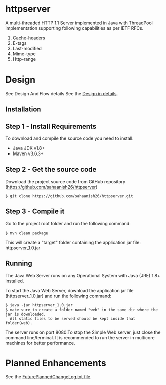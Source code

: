 # httpserver
A  multi-threaded HTTP 1.1 Server implemented in Java with ThreadPool implementation supporting following capabilities
as per IETF RFCs.
1. Cache-headers 
2. E-tags
3. Last-modified 
4. Mime-type
5. Http-range

# Design
See Design And Flow details
See the [Design in details](Design.md).

## Installation
Step 1 - Install Requirements
-----------------------------
To download and compile the source code you need to install: 
- Java JDK v1.8+
- Maven v3.6.3+

Step 2 - Get the source code
----------------------------
Download the project source code from GitHub repository (https://github.com/sahaanish26/httpserver) 

    $ git clone https://github.com/sahaanish26/httpserver.git
Step 3 - Compile it
--------------------
Go to the project root folder and run the following command:

    $ mvn clean package

This will create a "target" folder containing the application jar file: httpserver_1.0.jar  

## Running


The Java Web Server runs on any Operational System with Java (JRE) 1.8+ installed.

To start the Java Web Server, download the application jar file (httpserver_1.0.jar) and run the following command:

    $ java -jar httpserver_1.0.jar 
    $ make sure to create a folder named "web" in the same dir where the jar is downloaded.
      All static files to be served should be kept inside that folder(web).
 
The server runs on port 8080.To stop the Simple Web server, just close  the command line/terminal.
It is recommended to run the server in multicore machines for better performance.

# Planned Enhancements 

See the [FuturePlannedChangeLog.txt file](FuturePlannedChangeLog.txt).